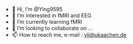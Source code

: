 - 👋 Hi, I’m @Ying9595
- 👀 I’m interested in fMRI and EEG
- 🌱 I’m currently learning fMRI
- 💞️ I’m looking to collaborate on ...
- 📫 How to reach me, e-mail : yli@ukaachen.de

